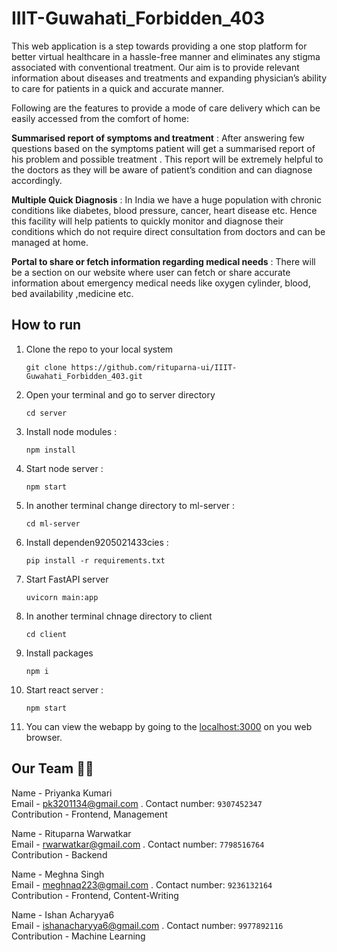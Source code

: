 # IIIT-Guwahati_Forbidden_403
This web application is a step towards providing a one stop platform for better virtual healthcare in a hassle-free manner and eliminates any stigma associated with conventional treatment. Our aim is to provide relevant information about diseases and treatments and expanding physician’s ability to care for patients in a quick and accurate manner.

Following are the features to provide a mode of care delivery which can be easily accessed from the comfort of home:

**Summarised report of symptoms and treatment** : After answering few questions based on the symptoms patient will get a summarised report of his problem and possible treatment . This report will be extremely helpful to the doctors as they will be aware of patient’s condition and can diagnose accordingly. 

**Multiple Quick Diagnosis** :  In India we have a huge population with chronic conditions like diabetes, blood pressure, cancer, heart disease etc. Hence this facility will help patients to quickly monitor and diagnose their conditions which do not require direct consultation from doctors and can be managed at home.

**Portal to share or fetch information regarding medical needs** : There will be a section on our website where user can fetch or share  accurate information about emergency medical needs like oxygen cylinder, blood, bed availability ,medicine etc.  

## How to run 
1. Clone the repo to your local system

    ```git clone https://github.com/rituparna-ui/IIIT-Guwahati_Forbidden_403.git ```
2. Open your terminal and go to server directory

    ``` cd server ```
3. Install node modules : 
    
    ```npm install ``` 
    
   
4. Start node server : 
    
    ```npm start ```

5. In another terminal change directory to ml-server : 
    
    ```cd ml-server```

6. Install dependen9205021433cies :

    ``` pip install -r requirements.txt ``` 
7. Start FastAPI server

    ```uvicorn main:app```
8. In another terminal chnage directory to client

    ```cd client ```

9. Install packages

    ```npm i```
10. Start react server :
 
    ```npm start```
11. You can view the webapp by going to the [localhost:3000](http://127.0.0.1:3000/) on you web browser.


## Our Team 🧑‍💻<br />   
Name - Priyanka Kumari  <br />
Email - pk3201134@gmail.com . Contact number: `9307452347` <br />
Contribution - Frontend, Management <br />
  
Name - Rituparna Warwatkar  <br />
Email - rwarwatkar@gmail.com .  Contact number: `7798516764` <br />
Contribution - Backend <br />

Name - Meghna Singh <br />
Email - meghnaq223@gmail.com .  Contact number: `9236132164` <br />
Contribution - Frontend, Content-Writing <br />
  
Name - Ishan Acharyya6 <br />
Email - ishanacharyya6@gmail.com .  Contact number: `9977892116` <br />
Contribution - Machine Learning <br />
